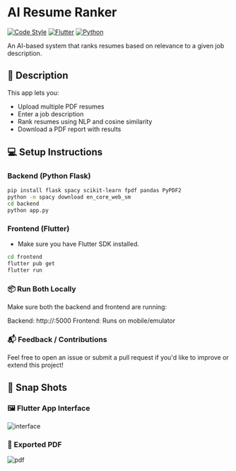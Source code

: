 # AI Resume Ranker

[![Code Style](https://img.shields.io/badge/code%20style-black-000000.svg )](https://github.com/psf/black )
[![Flutter](https://img.shields.io/badge/Flutter-%2302569B.svg?style=for-the-badge&logo=flutter&logoColor=white )](https://flutter.dev/ )
[![Python](https://img.shields.io/badge/Python-3.10-blue.svg )](https://www.python.org/ )

An AI-based system that ranks resumes based on relevance to a given job description.

## 🧾 Description

This app lets you:
- Upload multiple PDF resumes
- Enter a job description
- Rank resumes using NLP and cosine similarity
- Download a PDF report with results

## 💻 Setup Instructions

### Backend (Python Flask)

```bash
pip install flask spacy scikit-learn fpdf pandas PyPDF2
python -m spacy download en_core_web_sm
cd backend
python app.py
```
### Frontend (Flutter)
- Make sure you have Flutter SDK installed. 
```bash
cd frontend
flutter pub get
flutter run
```
### 📦 Run Both Locally
Make sure both the backend and frontend are running:

Backend: http://<Your System Ip Address>:5000
Frontend: Runs on mobile/emulator

### 📬 Feedback / Contributions
Feel free to open an issue or submit a pull request if you'd like to improve or extend this project!

## 📸 Snap Shots

### 🖼️ Flutter App Interface  
![interface](https://raw.githubusercontent.com/user/repo/branch/path/to/interface.png)

### 🧾 Exported PDF  
![pdf](https://raw.githubusercontent.com/user/repo/branch/path/to/pdf.png)


